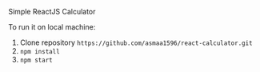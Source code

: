 Simple ReactJS Calculator

To run it on local machine:

1. Clone repository `https://github.com/asmaa1596/react-calculator.git`
2. `npm install`
3. `npm start`

